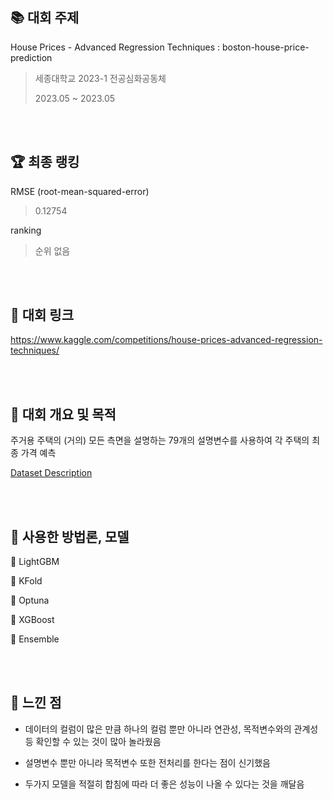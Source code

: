 
## :books: 대회 주제 
House Prices - Advanced Regression Techniques : boston-house-price-prediction

> 세종대학교 2023-1 전공심화공동체
> 
> 2023.05 ~ 2023.05

<br/><br/>

## 🏆 최종 랭킹
RMSE (root-mean-squared-error) 
> 0.12754

ranking 
> 순위 없음

<br/><br/>

## :star2: 대회 링크
https://www.kaggle.com/competitions/house-prices-advanced-regression-techniques/

<br/><br/>

## :star2: 대회 개요 및 목적
주거용 주택의 (거의) 모든 측면을 설명하는 79개의 설명변수를 사용하여 각 주택의 최종 가격 예측

[Dataset Description](https://www.kaggle.com/competitions/house-prices-advanced-regression-techniques/data)

<br/><br/>

## :star2: 사용한 방법론, 모델
📌 LightGBM

📌 KFold

📌 Optuna

📌 XGBoost

📌 Ensemble

<br/><br/>

## :star2: 느낀 점
- 데이터의 컬럼이 많은 만큼 하나의 컬럼 뿐만 아니라 연관성, 목적변수와의 관계성 등 확인할 수 있는 것이 많아 놀라웠음

- 설명변수 뿐만 아니라 목적변수 또한 전처리를 한다는 점이 신기했음

- 두가지 모델을 적절히 합침에 따라 더 좋은 성능이 나올 수 있다는 것을 깨달음

 

